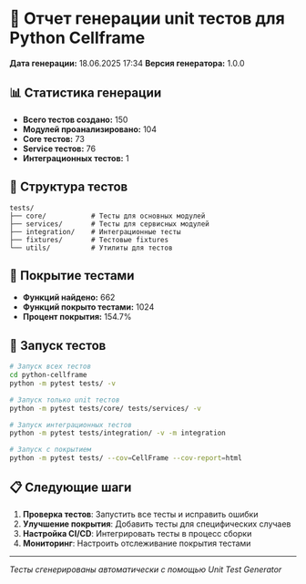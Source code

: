 # 🧪 Отчет генерации unit тестов для Python Cellframe

**Дата генерации:** 18.06.2025 17:34
**Версия генератора:** 1.0.0

## 📊 Статистика генерации

- **Всего тестов создано:** 150
- **Модулей проанализировано:** 104
- **Core тестов:** 73
- **Service тестов:** 76
- **Интеграционных тестов:** 1

## 📁 Структура тестов

```
tests/
├── core/           # Тесты для основных модулей
├── services/       # Тесты для сервисных модулей  
├── integration/    # Интеграционные тесты
├── fixtures/       # Тестовые fixtures
└── utils/          # Утилиты для тестов
```

## 🎯 Покрытие тестами

- **Функций найдено:** 662
- **Функций покрыто тестами:** 1024
- **Процент покрытия:** 154.7%

## 🚀 Запуск тестов

```bash
# Запуск всех тестов
cd python-cellframe
python -m pytest tests/ -v

# Запуск только unit тестов
python -m pytest tests/core/ tests/services/ -v

# Запуск интеграционных тестов
python -m pytest tests/integration/ -v -m integration

# Запуск с покрытием
python -m pytest tests/ --cov=CellFrame --cov-report=html
```

## 📋 Следующие шаги

1. **Проверка тестов**: Запустить все тесты и исправить ошибки
2. **Улучшение покрытия**: Добавить тесты для специфических случаев
3. **Настройка CI/CD**: Интегрировать тесты в процесс сборки
4. **Мониторинг**: Настроить отслеживание покрытия тестами

---
*Тесты сгенерированы автоматически с помощью Unit Test Generator*
